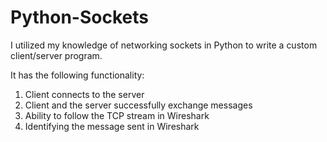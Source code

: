 # Python-Sockets
      
I utilized my knowledge of networking sockets in Python to write a custom client/server program.  
  
It has the following functionality:  
 
1) Client connects to the server
2) Client and the server successfully exchange messages
3) Ability to follow the TCP stream in Wireshark
4) Identifying the message sent in Wireshark

